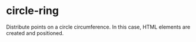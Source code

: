 # circle-ring

Distribute points on a circle circumference. In this case, HTML elements are created and positioned.